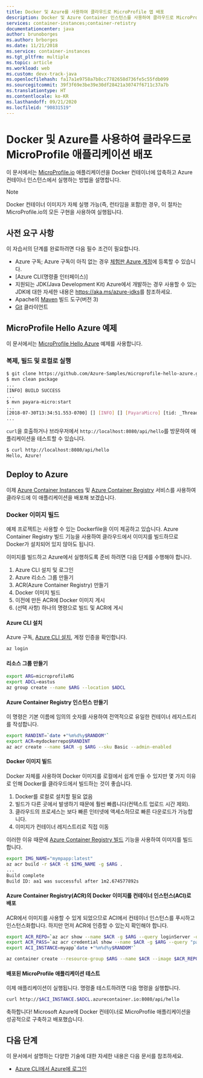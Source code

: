 ```yaml
---
title: Docker 및 Azure를 사용하여 클라우드로 MicroProfile 앱 배포
description: Docker 및 Azure Container 인스턴스를 사용하여 클라우드로 MicroProfile 앱을 배포하는 방법에 대해 알아봅니다.
services: container-instances;container-retistry
documentationcenter: java
author: brunoborges
ms.author: brborges
ms.date: 11/21/2018
ms.service: container-instances
ms.tgt_pltfrm: multiple
ms.topic: article
ms.workload: web
ms.custom: devx-track-java
ms.openlocfilehash: fa17a1e9758a7b8cc7782658d736fe5c55fdb099
ms.sourcegitcommit: 39f3f69e3be39e30df28421a30747f6711c37a7b
ms.translationtype: HT
ms.contentlocale: ko-KR
ms.lasthandoff: 09/21/2020
ms.locfileid: "90831519"
---
```

# <a name="deploy-a-microprofile-application-to-the-cloud-with-docker-and-azure"></a>Docker 및 Azure를 사용하여 클라우드로 MicroProfile 애플리케이션 배포

이 문서에서는 [MicroProfile.io] 애플리케이션을 Docker 컨테이너에 압축하고 Azure 컨테이너 인스턴스에서 실행하는 방법을 설명합니다.

> [!NOTE]
>
> Docker 컨테이너 이미지가 자체 실행 가능(즉, 런타임을 포함)한 경우, 이 절차는MicroProfile.io의 모든 구현을 사용하여 실행됩니다.

## <a name="prerequisites"></a>사전 요구 사항

이 자습서의 단계를 완료하려면 다음 필수 조건이 필요합니다.

* Azure 구독; Azure 구독이 아직 없는 경우 [체험판 Azure 계정]에 등록할 수 있습니다.
* [Azure CLI(명령줄 인터페이스)]
* 지원되는 JDK(Java Development Kit) Azure에서 개발하는 경우 사용할 수 있는 JDK에 대한 자세한 내용은 <https://aka.ms/azure-jdks>를 참조하세요.
* Apache의 [Maven] 빌드 도구(버전 3)
* [Git] 클라이언트

## <a name="microprofile-hello-azure-sample"></a>MicroProfile Hello Azure 예제

이 문서에서는 [MicroProfile Hello Azure](https://github.com/azure-samples/microprofile-hello-azure) 예제를 사용합니다.

### <a name="clone-build-and-run-locally"></a>복제, 빌드 및 로컬로 실행

```bash
$ git clone https://github.com/Azure-Samples/microprofile-hello-azure.git
$ mvn clean package
...
[INFO] BUILD SUCCESS
...
$ mvn payara-micro:start
...
[2018-07-30T13:34:51.553-0700] [] [INFO] [] [PayaraMicro] [tid: _ThreadID=1 _ThreadName=main] [timeMillis: 1532982891553] [levelValue: 800] Payara Micro  5.182 #badassmicrofish (build 303) ready in 10,304 (ms)
...
```

`curl`을 호출하거나 브라우저에서 `http://localhost:8080/api/hello`를 방문하여 애플리케이션을 테스트할 수 있습니다.

```bash
$ curl http://localhost:8080/api/hello
Hello, Azure!
```

## <a name="deploy-to-azure"></a>Deploy to Azure

이제 [Azure Container Instances] 및 [Azure Container Registry] 서비스를 사용하여 클라우드에 이 애플리케이션을 배포해 보겠습니다.

### <a name="build-a-docker-image"></a>Docker 이미지 빌드

예제 프로젝트는 사용할 수 있는 Dockerfile을 이미 제공하고 있습니다. Azure Container Registry 빌드 기능을 사용하여 클라우드에서 이미지를 빌드하므로 Docker가 설치되어 있지 않아도 됩니다.

이미지를 빌드하고 Azure에서 실행하도록 준비 하려면 다음 단계를 수행해야 합니다.

1. Azure CLI 설치 및 로그인
1. Azure 리소스 그룹 만들기
1. ACR(Azure Container Registry) 만들기
1. Docker 이미지 빌드
1. 이전에 만든 ACR에 Docker 이미지 게시
1. (선택 사항) 하나의 명령으로 빌드 및 ACR에 게시


#### <a name="set-up-azure-cli"></a>Azure CLI 설치

Azure 구독, [Azure CLI 설치](/cli/azure/install-azure-cli?view=azure-cli-latest), 계정 인증을 확인합니다.

```bash
az login
```

#### <a name="create-a-resource-group"></a>리소스 그룹 만들기

```bash
export ARG=microprofileRG
export ADCL=eastus
az group create --name $ARG --location $ADCL
```

#### <a name="create-an-azure-container-registry-instance"></a>Azure Container Registry 인스턴스 만들기

이 명령은 기본 이름에 임의의 숫자를 사용하여 전역적으로 유일한 컨테이너 레지스트리를 작성합니다.

```bash
export RANDINT=`date +"%m%d%y$RANDOM"`
export ACR=mydockerrepo$RANDINT
az acr create --name $ACR -g $ARG --sku Basic --admin-enabled
```

#### <a name="build-the-docker-image"></a>Docker 이미지 빌드

Docker 자체를 사용하여 Docker 이미지를 로컬에서 쉽게 만들 수 있지만 몇 가지 이유로 인해 Docker를 클라우드에서 빌드하는 것이 좋습니다.

1. Docker를 로컬로 설치할 필요 없음
1. 빌드가 다른 곳에서 발생하기 때문에 훨씬 빠릅니다(컨텍스트 업로드 시간 제외).
1. 클라우드의 프로세스는 보다 빠른 인터넷에 액세스하므로 빠른 다운로드가 가능합니다.
1. 이미지가 컨테이너 레지스트리로 직접 이동

이러한 이유 때문에 [Azure Container Registry 빌드] 기능을 사용하여 이미지를 빌드합니다.

```bash
export IMG_NAME="mympapp:latest"
az acr build -r $ACR -t $IMG_NAME -g $ARG .
...
Build complete
Build ID: aa1 was successful after 1m2.674577892s
```

#### <a name="deploy-docker-image-from-azure-container-registry-acr-into-container-instances-aci"></a>Azure Container Registry(ACR)의 Docker 이미지를 컨테이너 인스턴스(ACI)로 배포

ACR에서 이미지를 사용할 수 있게 되었으므로 ACI에서 컨테이너 인스턴스를 푸시하고 인스턴스화합니다. 하지만 먼저 ACR에 인증할 수 있는지 확인해야 합니다.

```bash
export ACR_REPO=`az acr show --name $ACR -g $ARG --query loginServer -o tsv`
export ACR_PASS=`az acr credential show --name $ACR -g $ARG --query "passwords[0].value" -o tsv`
export ACI_INSTANCE=myapp`date +"%m%d%y$RANDOM"`

az container create --resource-group $ARG --name $ACR --image $ACR_REPO/$IMG_NAME --cpu 1 --memory 1 --registry-login-server $ACR_REPO --registry-username $ACR --registry-password $ACR_PASS --dns-name-label $ACI_INSTANCE --ports 8080
```

#### <a name="test-your-deployed-microprofile-application"></a>배포된 MicroProfile 애플리케이션 테스트

이제 애플리케이션이 실행됩니다. 명령줄 테스트하려면 다음 명령을 실행합니다.

```bash
curl http://$ACI_INSTANCE.$ADCL.azurecontainer.io:8080/api/hello
````

축하합니다! Microsoft Azure에 Docker 컨테이너로 MicroProfile 애플리케이션을 성공적으로 구축하고 배포했습니다.

## <a name="next-steps"></a>다음 단계

이 문서에서 설명하는 다양한 기술에 대한 자세한 내용은 다음 문서를 참조하세요.

* [Azure CLI에서 Azure에 로그인](/azure/xplat-cli-connect)

<!-- URL List -->

[Azure Container Registry 빌드]: /azure/container-registry/container-registry-build-overview
[MicroProfile.io]: https://microprofile.io
[Azure Command Line Interface (CLI)]: /cli/azure/overview
[Azure for Java Developers]: ../index.yml
[Azure portal]: https://portal.azure.com/
[체험판 Azure 계정]: https://azure.microsoft.com/pricing/free-trial/
[Git]: https://github.com/
[Maven]: http://maven.apache.org/
[Java Development Kit (JDK)]: ../fundamentals/java-jdk-long-term-support.md
<!-- http://www.oracle.com/technetwork/java/javase/downloads/ -->
[Azure Container Instances]: /azure/container-instances/
[Azure Container Registry]:  /azure/container-registry